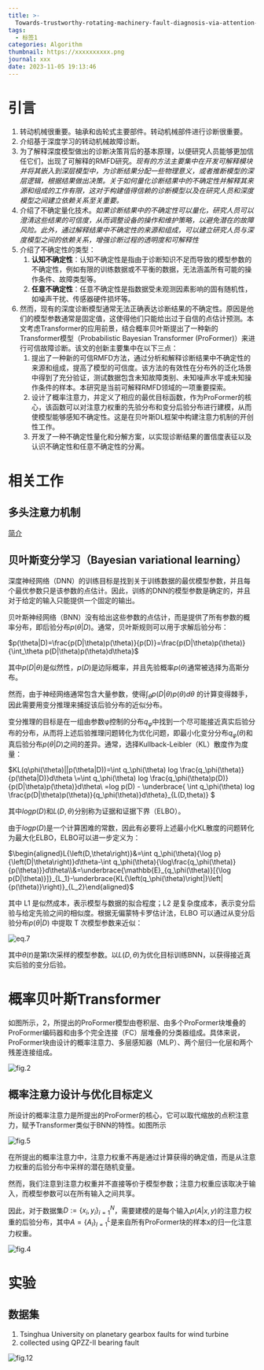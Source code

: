 ```yaml
---
title: >-
  Towards-trustworthy-rotating-machinery-fault-diagnosis-via-attention-uncertainty-in-transformer
tags:
  - 标签1
categories: Algorithm
thumbnail: https://xxxxxxxxxx.png
journal: xxx
date: 2023-11-05 19:13:46
---
```


# 引言

1. 转动机械很重要。轴承和齿轮式主要部件。转动机械部件进行诊断很重要。
2. 介绍基于深度学习的转动机械故障诊断。
3. 为了解释深度模型做出的诊断决策背后的基本原理，以便研究人员能够更加信任它们，出现了可解释的RMFD研究。*现有的方法主要集中在开发可解释模块并将其嵌入到深层模型中，为诊断结果分配一些物理意义，或者推断模型的深层逻辑，根据结果做出决策。关于如何量化诊断结果中的不确定性并解释其来源和组成的工作有限，这对于构建值得信赖的诊断模型以及在研究人员和深度模型之间建立依赖关系至关重要。*
4. 介绍了不确定量化技术。*如果诊断结果中的不确定性可以量化，研究人员可以澄清这些结果的可信度，从而调整设备的操作和维护策略，以避免潜在的故障风险。此外，通过解释结果中不确定性的来源和组成，可以建立研究人员与深度模型之间的依赖关系，增强诊断过程的透明度和可解释性*
5. 介绍了不确定性的类型：
   1. **认知不确定性**：认知不确定性是指由于诊断知识不足而导致的模型参数的不确定性，例如有限的训练数据或不平衡的数据，无法涵盖所有可能的操作条件、故障类型等。
   2. **任意不确定性**：任意不确定性是指数据受未观测因素影响的固有随机性，如噪声干扰、传感器硬件损坏等。
6. 然而，现有的深度诊断模型通常无法正确表达诊断结果的不确定性。原因是他们的模型参数通常是固定值，这使得他们只能给出过于自信的点估计预测。本文考虑Transformer的应用前景，结合概率贝叶斯提出了一种新的Transformer模型（Probabilistic Bayesian Transformer (ProFormer)）来进行可信故障诊断。该文的创新主要集中在以下三点：
   1.  提出了一种新的可信RMFD方法，通过分析和解释诊断结果中不确定性的来源和组成，提高了模型的可信度。该方法的有效性在分布外的泛化场景中得到了充分验证，测试数据包含未知故障类别、未知噪声水平或未知操作条件的样本。本研究是当前可解释RMFD领域的一项重要探索。
   2. 设计了概率注意力，并定义了相应的最优目标函数，作为ProFormer的核心，该函数可以对注意力权重的先验分布和变分后验分布进行建模，从而使模型能够感知不确定性。这是在贝叶斯DL框架中构建注意力机制的开创性工作。 
   3. 开发了一种不确定性量化和分解方案，以实现诊断结果的置信度表征以及认识不确定性和任意不确定性的分离。

# 相关工作

## 多头注意力机制

[简介](https://zhuanlan.zhihu.com/p/109983672)

## 贝叶斯变分学习（Bayesian variational learning）

深度神经网络（DNN）的训练目标是找到关于训练数据的最优模型参数，并且每个最优参数只是该参数的点估计。因此，训练的DNN的模型参数是确定的，并且对于给定的输入只能提供一个固定的输出。

贝叶斯神经网络（BNN）没有给出这些参数的点估计，而是提供了所有参数的概率分布，即后验分布$p(θ|D)$。通常，贝叶斯规则可以用于求解后验分布：

$p(\theta|D)=\frac{p(D|\theta)p(\theta)}{p(D)}=\frac{p(D|\theta)p(\theta)}{\int_\theta p(D|\theta)p(\theta)d\theta}$

其中$p(D|θ)$是似然性，$p(D)$是边际概率，并且先验概率$p(θ)$通常被选择为高斯分布。

然而，由于神经网络通常包含大量参数，使得$∫_θp(D|θ)p(θ)dθ$ 的计算变得棘手，因此需要用变分推理来捕捉该后验分布的近似分布。

变分推理的目标是在一组由参数φ控制的分布$q_φ$中找到一个尽可能接近真实后验分布的分布，从而将上述后验推理问题转化为优化问题，即最小化变分分布$q_φ(θ)$和真后验分布$p(θ|D)$之间的差异。通常，选择Kullback-Leibler（KL）散度作为度量：

$KL(q\phi(\theta)||p(\theta|D))=\int q_\phi(\theta) log \frac{q_\phi(\theta)}{p(\theta|D)}d\theta \\=\int q_\phi(\theta) log \frac{q_\phi(\theta)p(D)}{p(D|\theta)p(\theta)}d\theta\\ =log p(D) - \underbrace{ \int q_\phi(\theta) log \frac{p(D|\theta)p(\theta)}{q_\phi(\theta)}d\theta}_{L(D,theta)} $

其中$log p(D)$和$L(D,θ)$分别称为证据和证据下界（ELBO）。

由于$log p(D)$是一个计算困难的常数，因此有必要将上述最小化KL散度的问题转化为最大化ELBO，ELBO可以进一步定义为：

$\begin{aligned}L{\left(D,\theta\right)}&=\int q_\phi(\theta){\log p}{\left(D|\theta\right)}d\theta-\int q_\phi(\theta){\log\frac{q_\phi(\theta)}{p(\theta)}}d\theta\\&=\underbrace{\mathbb{E}_{q_\phi(\theta)}[{\log p(D|\theta)}]}_{L_1}-\underbrace{KL{\left(q_\phi(\theta)\right|}\left|{p(\theta)}\right)}_{L_2}\end{aligned}$

其中 L1 是似然成本，表示模型与数据的拟合程度；L2 是复杂度成本，表示变分后验与给定先验之间的相似度。根据无偏蒙特卡罗估计法，ELBO 可以通过从变分后验分布$p(θ|D)$ 中提取 T 次模型参数来近似：

![eq.7](/images/Towards-trustworthy-rotating-machinery-fault-diagnosis-via-attention-uncertainty-in-transformer/eq.7.png)

其中$θ(t)$是第t次采样的模型参数。以$L(D,θ)$为优化目标训练BNN，以获得接近真实后验的变分后验。



# 概率贝叶斯Transformer

如图所示，2，所提出的ProFormer模型由卷积层、由多个ProFormer块堆叠的ProFormer编码器和由多个完全连接（FC）层堆叠的分类器组成。具体来说，ProFormer块由设计的概率注意力、多层感知器（MLP）、两个层归一化层和两个残差连接组成。

![fig.2](/images/Towards-trustworthy-rotating-machinery-fault-diagnosis-via-attention-uncertainty-in-transformer/fig.2.png)



## 概率注意力设计与优化目标定义

所设计的概率注意力是所提出的ProFormer的核心，它可以取代缩放的点积注意力，赋予Transformer类似于BNN的特性。如图所示

![fig.5](/images/Towards-trustworthy-rotating-machinery-fault-diagnosis-via-attention-uncertainty-in-transformer/fig.5.png)

在所提出的概率注意力中，注意力权重不再是通过计算获得的确定值，而是从注意力权重的后验分布中采样的潜在随机变量。

然而，我们注意到注意力权重并不直接等价于模型参数；注意力权重应该取决于输入，而模型参数可以在所有输入之间共享。

因此，对于数据集$D:=\{x_i,y_i\}^N_{i=1}$，需要建模的是每个输入$p(A|x,y)$的注意力权重的后验分布，其中$A=\{A_l\}_{l=1}^L$是来自所有ProFormer块的样本x的归一化注意力权重。

![fig.4](/images/Towards-trustworthy-rotating-machinery-fault-diagnosis-via-attention-uncertainty-in-transformer/fig.4.png)

# 实验



## 数据集

1. Tsinghua University on planetary gearbox faults for wind turbine
2. collected using QPZZ-II bearing fault

![fig.12](/images/Towards-trustworthy-rotating-machinery-fault-diagnosis-via-attention-uncertainty-in-transformer/fig.12.png)

